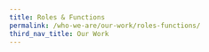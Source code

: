 ```yaml
---
title: Roles & Functions
permalink: /who-we-are/our-work/roles-functions/
third_nav_title: Our Work
---
```

